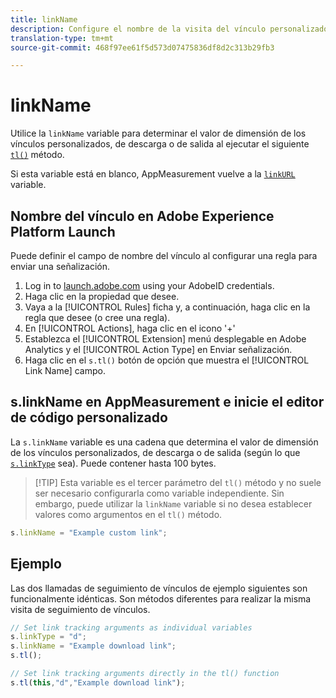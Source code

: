 ```yaml
---
title: linkName
description: Configure el nombre de la visita del vínculo personalizado.
translation-type: tm+mt
source-git-commit: 468f97ee61f5d573d07475836df8d2c313b29fb3

---
```



# linkName

Utilice la `linkName` variable para determinar el valor de dimensión de los vínculos personalizados, de descarga o de salida al ejecutar el siguiente [`tl()`](../functions/tl-method.md) método.

Si esta variable está en blanco, AppMeasurement vuelve a la [`linkURL`](linkurl.md) variable.

## Nombre del vínculo en Adobe Experience Platform Launch

Puede definir el campo de nombre del vínculo al configurar una regla para enviar una señalización.

1. Log in to [launch.adobe.com](https://launch.adobe.com) using your AdobeID credentials.
2. Haga clic en la propiedad que desee.
3. Vaya a la [!UICONTROL Rules] ficha y, a continuación, haga clic en la regla que desee (o cree una regla).
4. En [!UICONTROL Actions], haga clic en el icono &#39;+&#39;
5. Establezca el [!UICONTROL Extension] menú desplegable en Adobe Analytics y el [!UICONTROL Action Type] en Enviar señalización.
6. Haga clic en el `s.tl()` botón de opción que muestra el [!UICONTROL Link Name] campo.

## s.linkName en AppMeasurement e inicie el editor de código personalizado

La `s.linkName` variable es una cadena que determina el valor de dimensión de los vínculos personalizados, de descarga o de salida (según lo que [`s.linkType`](linktype.md) sea). Puede contener hasta 100 bytes.

> [!TIP] Esta variable es el tercer parámetro del `tl()` método y no suele ser necesario configurarla como variable independiente. Sin embargo, puede utilizar la `linkName` variable si no desea establecer valores como argumentos en el `tl()` método.

```js
s.linkName = "Example custom link";
```

## Ejemplo

Las dos llamadas de seguimiento de vínculos de ejemplo siguientes son funcionalmente idénticas. Son métodos diferentes para realizar la misma visita de seguimiento de vínculos.

```js
// Set link tracking arguments as individual variables
s.linkType = "d";
s.linkName = "Example download link";
s.tl();

// Set link tracking arguments directly in the tl() function
s.tl(this,"d","Example download link");
```

